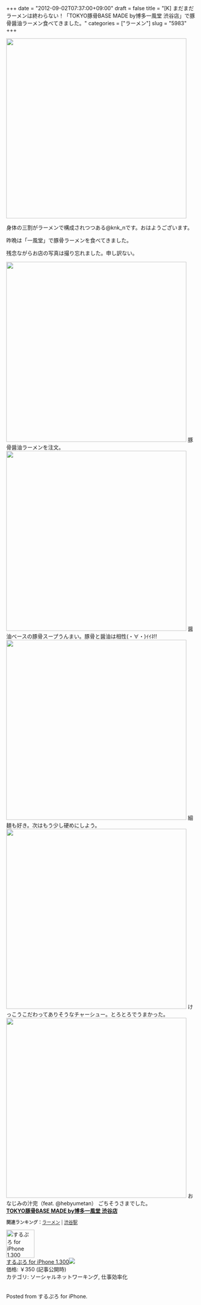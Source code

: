 +++
date = "2012-09-02T07:37:00+09:00"
draft = false
title = "[K] まだまだラーメンは終わらない！「TOKYO豚骨BASE MADE by博多一風堂 渋谷店」で豚骨醤油ラーメン食べてきました。"
categories = ["ラーメン"]
slug = "5983"
+++

<img src="http://knk-n.com.s3-website-ap-northeast-1.amazonaws.com/images/2012/09/slooProImg_20120902074011.jpg" alt="" width="480" height="480" class="slooProImg" />

身体の三割がラーメンで構成されつつある@knk_nです。おはようございます。

昨晩は「一風堂」で豚骨ラーメンを食べてきました。

<!--more-->
残念ながらお店の写真は撮り忘れました。申し訳ない。

<img alt="" src="http://knk-n.com.s3-website-ap-northeast-1.amazonaws.com/images/2012/09/slooProImg_20120902074001.jpg" width="480" height="480" class="slooProImg" />
豚骨醤油ラーメンを注文。

<img alt="" src="http://knk-n.com.s3-website-ap-northeast-1.amazonaws.com/images/2012/09/slooProImg_20120902073952.jpg" width="480" height="480" class="slooProImg" />
醤油ベースの豚骨スープうんまい。豚骨と醤油は相性(・∀・)ｲｲﾈ!!

<img alt="" src="http://knk-n.com.s3-website-ap-northeast-1.amazonaws.com/images/2012/09/slooProImg_20120902073943.jpg" width="480" height="480" class="slooProImg" />
細麺も好き。次はもう少し硬めにしよう。

<img alt="" src="http://knk-n.com.s3-website-ap-northeast-1.amazonaws.com/images/2012/09/slooProImg_20120902073934.jpg" width="480" height="480" class="slooProImg" />
けっこうこだわってありそうなチャーシュー。とろとろでうまかった。

<img alt="" src="http://knk-n.com.s3-website-ap-northeast-1.amazonaws.com/images/2012/09/slooProImg_20120902073923.jpg" width="480" height="480" class="slooProImg" />
おなじみの汁完（feat. @hebyumetan）
ごちそうさまでした。

<div><strong><a href="http://tabelog.com/tokyo/A1303/A130301/13137963/" target="_blank">TOKYO豚骨BASE MADE by博多一風堂 渋谷店</a></strong><br><script src="http://tabelog.com/badge/google_badge?rcd=13137963" type="text/javascript" charset="utf-8"></script></div><p style="color:#444444; font-size:12px;"><strong>関連ランキング：</strong><a href="http://tabelog.com/ramen/">ラーメン</a> | <a href="http://tabelog.com/tokyo/A1303/A130301/R4698/">渋谷駅</a></p>

<table class="appstorehelper"><a href="http://click.linksynergy.com/fs-bin/stat?id=48HB7K3zmMg&offerid=94348&type=3&subid=0&tmpid=2192&RD_PARM1=http%253A%252F%252Fitunes.apple.com%252Fjp%252Fapp%252Fsurupuro-for-iphone%252Fid436676299%253Fmt%253D8%2526uo%253D4%2526partnerId%253D30" target="new"><img class="appstorehelper_appicn" width="75" height="75" src="http://a1.mzstatic.com/us/r1000/103/Purple/v4/22/ff/d4/22ffd4b1-e475-3d34-63fc-035575806582/mzl.xejvrijs.175x175-75.jpg" alt="するぷろ for iPhone 1.300（￥350） - Gachatech - isshin"></a><div class="appstorehelper_text"><a href="http://click.linksynergy.com/fs-bin/stat?id=48HB7K3zmMg&offerid=94348&type=3&subid=0&tmpid=2192&RD_PARM1=http%253A%252F%252Fitunes.apple.com%252Fjp%252Fapp%252Fsurupuro-for-iphone%252Fid436676299%253Fmt%253D8%2526uo%253D4%2526partnerId%253D30" target="new">するぷろ for iPhone 1.300</a><a href="http://click.linksynergy.com/fs-bin/stat?id=48HB7K3zmMg&offerid=94348&type=3&subid=0&tmpid=2192&RD_PARM1=http%253A%252F%252Fitunes.apple.com%252Fjp%252Fapp%252Fsurupuro-for-iphone%252Fid436676299%253Fmt%253D8%2526uo%253D4%2526partnerId%253D30" target="itunes_store"><img class="appstorehelper_icn" src="http://ax.phobos.apple.com.edgesuite.net/ja_jp/images/web/linkmaker/badge_appstore-sm.gif" ></a><br>価格: ￥350 (記事公開時)<br>カテゴリ: ソーシャルネットワーキング, 仕事効率化<br></div></table>  Posted from するぷろ for iPhone.
